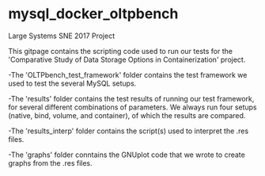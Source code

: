 # mysql_docker_oltpbench
Large Systems SNE 2017 Project

This gitpage contains the scripting code used to run our tests for the
'Comparative Study of Data Storage Options in Containerization' project.
<br>

-The 'OLTPbench_test_framework' folder contains the test framework we used to test the several MySQL setups.

-The 'results' folder contains the test results of running our test framework, for several different combinations of parameters. 
We always run four setups (native, bind, volume, and container), of which the results are compared. 

-The 'results_interp' folder contains the script(s) used to interpret the .res files.

-The 'graphs' folder conntains the GNUplot code that we wrote to create graphs from the .res files.
